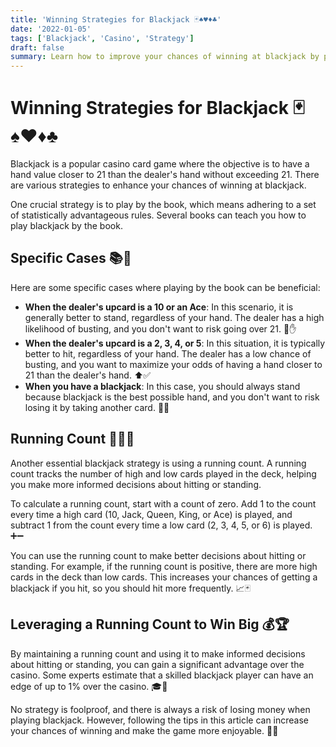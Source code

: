 ```yaml
---
title: 'Winning Strategies for Blackjack 🃏♠️♥️♦️♣️'
date: '2022-01-05'
tags: ['Blackjack', 'Casino', 'Strategy']
draft: false
summary: Learn how to improve your chances of winning at blackjack by playing by the book, understanding specific cases, and using a running count. Discover how these strategies can give you an edge over the casino and make the game more enjoyable.
---
```


# Winning Strategies for Blackjack 🃏♠️♥️♦️♣️

Blackjack is a popular casino card game where the objective is to have a hand value closer to 21 than the dealer's hand without exceeding 21. There are various strategies to enhance your chances of winning at blackjack.

One crucial strategy is to play by the book, which means adhering to a set of statistically advantageous rules. Several books can teach you how to play blackjack by the book.

## Specific Cases 📚🎲

Here are some specific cases where playing by the book can be beneficial:

- **When the dealer's upcard is a 10 or an Ace**: In this scenario, it is generally better to stand, regardless of your hand. The dealer has a high likelihood of busting, and you don't want to risk going over 21. 🚫✋
- **When the dealer's upcard is a 2, 3, 4, or 5**: In this situation, it is typically better to hit, regardless of your hand. The dealer has a low chance of busting, and you want to maximize your odds of having a hand closer to 21 than the dealer's hand. ⬆️✅
- **When you have a blackjack**: In this case, you should always stand because blackjack is the best possible hand, and you don't want to risk losing it by taking another card. 💯🥇

## Running Count 🏃‍♂️🔢

Another essential blackjack strategy is using a running count. A running count tracks the number of high and low cards played in the deck, helping you make more informed decisions about hitting or standing.

To calculate a running count, start with a count of zero. Add 1 to the count every time a high card (10, Jack, Queen, King, or Ace) is played, and subtract 1 from the count every time a low card (2, 3, 4, 5, or 6) is played. ➕➖

You can use the running count to make better decisions about hitting or standing. For example, if the running count is positive, there are more high cards in the deck than low cards. This increases your chances of getting a blackjack if you hit, so you should hit more frequently. 📈🃏

## Leveraging a Running Count to Win Big 💰🏆

By maintaining a running count and using it to make informed decisions about hitting or standing, you can gain a significant advantage over the casino. Some experts estimate that a skilled blackjack player can have an edge of up to 1% over the casino. 🎓🎰

No strategy is foolproof, and there is always a risk of losing money when playing blackjack. However, following the tips in this article can increase your chances of winning and make the game more enjoyable. 🎉😃
